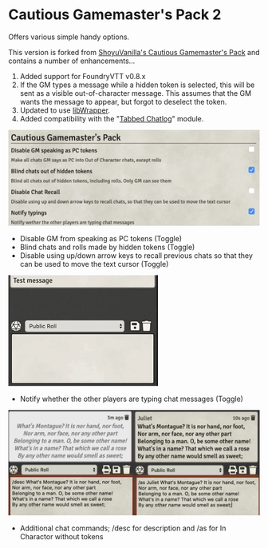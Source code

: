 # Cautious Gamemaster's Pack 2

Offers various simple handy options.

This version is forked from [ShoyuVanilla's Cautious Gamemaster's Pack](https://github.com/ShoyuVanilla/FoundryVTT-CGMP) and contains a number of enhancements...

1. Added support for FoundryVTT v0.8.x
2. If the GM types a message while a hidden token is selected, this will be sent as a visible out-of-character message.
This assumes that the GM wants the message to appear, but forgot to deselect the token.
3. Updated to use [libWrapper](https://foundryvtt.com/packages/lib-wrapper/).
4. Added compatibility with the "[Tabbed Chatlog](https://foundryvtt.com/packages/tabbed-chatlog/)" module.

![](settings.png)

* Disable GM from speaking as PC tokens (Toggle)
* Blind chats and rolls made by hidden tokens (Toggle)
* Disable using up/down arrow keys to recall previous chats so that they can be used to move the text cursor (Toggle)

![](notify_typing.gif)

* Notify whether the other players are typing chat messages (Toggle)

![](additional_chat_commands.png)

* Additional chat commands; /desc for description and /as for In Charactor without tokens
